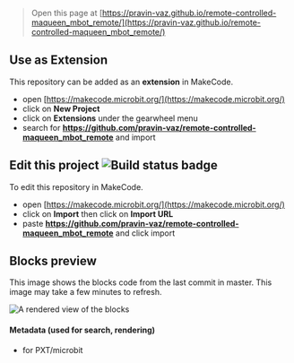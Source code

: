 
> Open this page at [https://pravin-vaz.github.io/remote-controlled-maqueen_mbot_remote/](https://pravin-vaz.github.io/remote-controlled-maqueen_mbot_remote/)

## Use as Extension

This repository can be added as an **extension** in MakeCode.

* open [https://makecode.microbit.org/](https://makecode.microbit.org/)
* click on **New Project**
* click on **Extensions** under the gearwheel menu
* search for **https://github.com/pravin-vaz/remote-controlled-maqueen_mbot_remote** and import

## Edit this project ![Build status badge](https://github.com/pravin-vaz/remote-controlled-maqueen_mbot_remote/workflows/MakeCode/badge.svg)

To edit this repository in MakeCode.

* open [https://makecode.microbit.org/](https://makecode.microbit.org/)
* click on **Import** then click on **Import URL**
* paste **https://github.com/pravin-vaz/remote-controlled-maqueen_mbot_remote** and click import

## Blocks preview

This image shows the blocks code from the last commit in master.
This image may take a few minutes to refresh.

![A rendered view of the blocks](https://github.com/pravin-vaz/remote-controlled-maqueen_mbot_remote/raw/master/.github/makecode/blocks.png)

#### Metadata (used for search, rendering)

* for PXT/microbit
<script src="https://makecode.com/gh-pages-embed.js"></script><script>makeCodeRender("{{ site.makecode.home_url }}", "{{ site.github.owner_name }}/{{ site.github.repository_name }}");</script>
